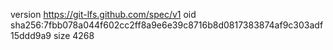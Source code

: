 version https://git-lfs.github.com/spec/v1
oid sha256:7fbb078a044f602cc2ff8a9e6e39c8716b8d0817383874af9c303adf15ddd9a9
size 4268
